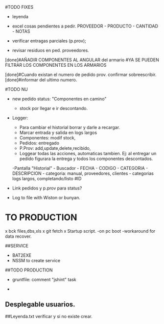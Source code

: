 #TODO FIXES
- leyenda
* excel cosas pendientes a pedir.  PROVEEDOR - PRODUCTO - CANTIDAD - NOTAS
- verificar entragas parciales (p.prov);
* revisar residuos en ped. proveedores.

[done]#AÑADIR COMPONENTES AL ANGULAR del armario
		#YA SE PUEDEN FILTRAR LOS COMPONENTES EN LOS ARMARIOS

[done]#Cuando existan el numero de pedido  prov. confirmar sobreescribir.
[done]#informar del ultimo numero.

#TODO NU
- new pedido status: "Componentes en camino"
	- stock por llegar e ir descontando.
- Logger:
	- Para cambiar el historial borrar y darle a recargar.
	- Marcar entrada y salida en logs largos
	* Componentes: modif stock,
	- Pedidos: entregado
	- P.Prov: add,update,delete,recibido,
	- Loggear todas las acciones, automaticas tambien. Ej: al entregar un pedido figurara la entrega y todos los componentes descontados. 

	-Pantalla "Historial"
		- Buscador
		- FECHA - CODIGO - CATEGORIA - DESCRIPCION
		- categoria: manual, proveedores, clientes
		- categorias logs largos, completando/listo
#ID
- Link pedidos y p.prov para status?
* Log to file with Wiston or bunyan.



# TO PRODUCTION
x bck files,dbs,xls
x git fetch
x Startup script.
	-on pc boot
	-workaround for data recover.

##SERVICE
- BAT2EXE 
- NSSM to create service


##TODO PRODUCTION
- gruntfile: comment "jshint" task
+
## Desplegable usuarios.





##Leyenda.txt verificar y si no existe crear.